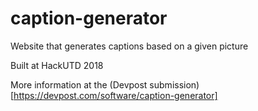 # caption-generator
Website that generates captions based on a given picture

Built at HackUTD 2018

More information at the (Devpost submission)[https://devpost.com/software/caption-generator]
